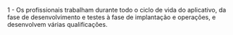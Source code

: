 1 - Os profissionais trabalham durante todo o
ciclo de vida do aplicativo, da fase de
desenvolvimento e testes à fase de implantação e
operações, e desenvolvem várias qualificações.
